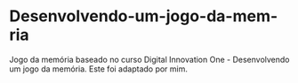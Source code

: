 # Desenvolvendo-um-jogo-da-mem-ria
Jogo da memória baseado no curso Digital Innovation One  - Desenvolvendo um jogo da memória. Este foi adaptado por mim. 
